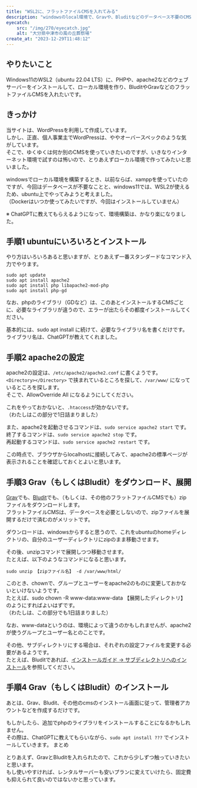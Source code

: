 ```yaml
---
title: "WSL2に、フラットファイルCMSを入れてみる"
description: "windowsのlocal環境で、Gravや、Bluditなどのデータベース不要のCMSを入れてみました。"
eyecatch: 
    src: "/img/270/eyecatch.jpg"
    alt: "大分県中津市の風の丘葬祭場"
create_at: "2023-12-29T11:48:12"
---
```


## やりたいこと

Windows11のWSL2（ubuntu 22.04 LTS）に、PHPや、apache2などのウェブサーバーをインストールして、ローカル環境を作り、BluditやGravなどのフラットファイルCMSを入れたいです。

## きっかけ

当サイトは、WordPressを利用して作成しています。  
しかし、正直、個人事業主でWordPressは、ややオーバースペックのような気がしています。  
そこで、ゆくゆくは何か別のCMSを使っていきたいのですが、いきなりインターネット環境で試すのは怖いので、とりあえずローカル環境で作ってみたいと思いました。

windowsでローカル環境を構築するとき、以前ならば、xamppを使っていたのですが、今回はデータベースが不要なことと、windows11では、WSL2が使えるため、ubuntu上でやってみようと考えました。  
（Dockerはいつか使ってみたいですが、今回はインストールしていません）

※ ChatGPTに教えてもらえるようになって、環境構築は、かなり楽になりました。  

## 手順1 ubuntuにいろいろとインストール

やり方はいろいろあると思いますが、とりあえず一番スタンダードなコマンド入力でやります。

```
sudo apt update
sudo apt install apache2
sudo apt install php libapache2-mod-php
sudo apt install php-gd
```

なお、phpのライブラリ（GDなど）は、このあとインストールするCMSごとに、必要なライブラリが違うので、エラーが出たらその都度インストールしてください。

基本的には、sudo apt install に続けて、必要なライブラリ名を書くだけです。  
ライブラリ名は、ChatGPTが教えてくれました。

## 手順2 apache2の設定

apache2の設定は、`/etc/apache2/apache2.conf` に書くようです。  
`<Directory></Directory>` で挟まれているところを探して、`/var/www/` になっているところを探します。  
そこで、AllowOverride All になるようにしてください。

これをやっておかないと、`.htaccess`が効かないです。  
（わたしはこの部分で1日詰まりました）

また、apache2を起動させるコマンドは、`sudo service apache2 start` です。  
終了するコマンドは、`sudo service apache2 stop` です。  
再起動するコマンドは、`sudo service apache2 restart` です。

この時点で、ブラウザからlocalhostに接続してみて、apache2の標準ページが表示されることを確認しておくとよいと思います。

## 手順3 Grav（もしくはBludit）をダウンロード、展開

[Grav](https://getgrav.org/)でも、[Bludit](https://www.bludit.com/)でも、（もしくは、その他のフラットファイルCMSでも）zipファイルをダウンロードします。  
フラットファイルCMSは、データベースを必要としないので、zipファイルを展開するだけで済むのがメリットです。

ダウンロードは、windowsからすると思うので、これをubuntuのhomeディレクトリの、自分のユーザーディレクトリにzipのまま移動させます。

その後、unzipコマンドで展開しつつ移動させます。  
たとえば、以下のようなコマンドになると思います。

```
sudo unzip 【zipファイル名】 -d /var/www/html/
```

このとき、chownで、グループとユーザーをapache2のものに変更しておかないといけないようです。  
たとえば、sudo chown -R www-data:www-data 【展開したディレクトリ】 のようにすればよいはずです。  
（わたしは、この部分でも1日詰まりました）

なお、www-dataというのは、環境によって違うのかもしれませんが、apache2が使うグループとユーザー名とのことです。

その他、サブディレクトリにする場合は、それぞれの設定ファイルを変更する必要があるようです。  
たとえば、Bluditであれば、[インストールガイド -> サブディレクトリへのインストール](https://docs.bludit.info/getting-started/installation-guide)を参照してください。

## 手順4 Grav（もしくはBludit）のインストール

あとは、Grav、Bludit、その他のcmsのインストール画面に従って、管理者アカウントなどを作成するだけです。

もしかしたら、追加でphpのライブラリをインストールすることになるかもしれません。  
その際は、ChatGPTに教えてもらいながら、`sudo apt install ???` でインストールしていきます。
まとめ

とりあえず、GravとBluditを入れられたので、これから少しずつ触っていきたいと思います。  
もし使いやすければ、レンタルサーバーも安いプランに変えていけたら、固定費も抑えられて良いのではないかと思っています。

